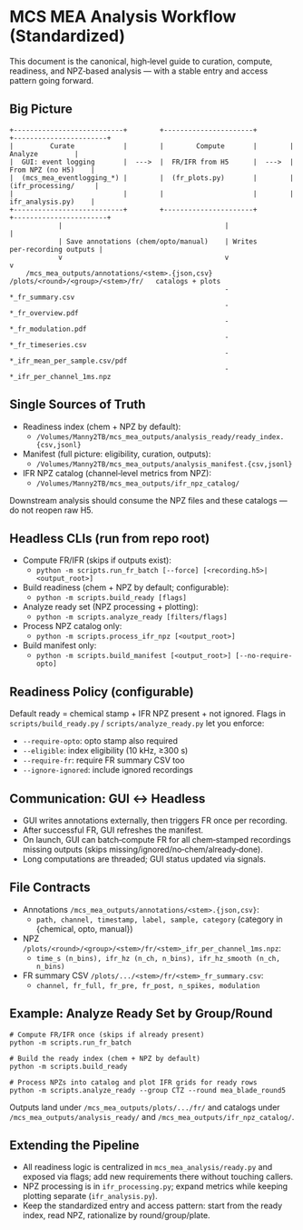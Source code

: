 MCS MEA Analysis Workflow (Standardized)
=======================================

This document is the canonical, high‑level guide to curation, compute, readiness,
and NPZ‑based analysis — with a stable entry and access pattern going forward.

Big Picture
-----------

```
+---------------------------+        +----------------------+        +-----------------------+
|         Curate            |        |        Compute       |        |       Analyze         |
|  GUI: event logging       |  --->  |  FR/IFR from H5      |  --->  |  From NPZ (no H5)    |
|  (mcs_mea_eventlogging_*) |        |  (fr_plots.py)       |        |  (ifr_processing/     |
|                           |        |                      |        |   ifr_analysis.py)    |
+---------------------------+        +----------------------+        +-----------------------+
            |                                        |                              |
            | Save annotations (chem/opto/manual)    | Writes per‑recording outputs |
            v                                        v                              v
    /mcs_mea_outputs/annotations/<stem>.{json,csv}   /plots/<round>/<group>/<stem>/fr/   catalogs + plots
                                                     - *_fr_summary.csv
                                                     - *_fr_overview.pdf
                                                     - *_fr_modulation.pdf
                                                     - *_fr_timeseries.csv
                                                     - *_ifr_mean_per_sample.csv/pdf
                                                     - *_ifr_per_channel_1ms.npz
```

Single Sources of Truth
-----------------------

- Readiness index (chem + NPZ by default):
  - `/Volumes/Manny2TB/mcs_mea_outputs/analysis_ready/ready_index.{csv,jsonl}`
- Manifest (full picture: eligibility, curation, outputs):
  - `/Volumes/Manny2TB/mcs_mea_outputs/analysis_manifest.{csv,jsonl}`
- IFR NPZ catalog (channel‑level metrics from NPZ):
  - `/Volumes/Manny2TB/mcs_mea_outputs/ifr_npz_catalog/`

Downstream analysis should consume the NPZ files and these catalogs — do not
reopen raw H5.

Headless CLIs (run from repo root)
----------------------------------

- Compute FR/IFR (skips if outputs exist):
  - `python -m scripts.run_fr_batch [--force] [<recording.h5>|<output_root>]`
- Build readiness (chem + NPZ by default; configurable):
  - `python -m scripts.build_ready [flags]`
- Analyze ready set (NPZ processing + plotting):
  - `python -m scripts.analyze_ready [filters/flags]`
- Process NPZ catalog only:
  - `python -m scripts.process_ifr_npz [<output_root>]`
- Build manifest only:
  - `python -m scripts.build_manifest [<output_root>] [--no-require-opto]`

Readiness Policy (configurable)
-------------------------------

Default ready = chemical stamp + IFR NPZ present + not ignored.
Flags in `scripts/build_ready.py` / `scripts/analyze_ready.py` let you enforce:
- `--require-opto`: opto stamp also required
- `--eligible`: index eligibility (10 kHz, ≥300 s)
- `--require-fr`: require FR summary CSV too
- `--ignore-ignored`: include ignored recordings

Communication: GUI ↔ Headless
-----------------------------

- GUI writes annotations externally, then triggers FR once per recording.
- After successful FR, GUI refreshes the manifest.
- On launch, GUI can batch‑compute FR for all chem‑stamped recordings missing
  outputs (skips missing/ignored/no‑chem/already‑done).
- Long computations are threaded; GUI status updated via signals.

File Contracts
--------------

- Annotations `/mcs_mea_outputs/annotations/<stem>.{json,csv}`:
  - `path, channel, timestamp, label, sample, category` (category in {chemical, opto, manual})
- NPZ `/plots/<round>/<group>/<stem>/fr/<stem>_ifr_per_channel_1ms.npz`:
  - `time_s (n_bins), ifr_hz (n_ch, n_bins), ifr_hz_smooth (n_ch, n_bins)`
- FR summary CSV `/plots/.../<stem>/fr/<stem>_fr_summary.csv`:
  - `channel, fr_full, fr_pre, fr_post, n_spikes, modulation`

Example: Analyze Ready Set by Group/Round
----------------------------------------

```
# Compute FR/IFR once (skips if already present)
python -m scripts.run_fr_batch

# Build the ready index (chem + NPZ by default)
python -m scripts.build_ready

# Process NPZs into catalog and plot IFR grids for ready rows
python -m scripts.analyze_ready --group CTZ --round mea_blade_round5
```

Outputs land under `/mcs_mea_outputs/plots/.../fr/` and catalogs under
`/mcs_mea_outputs/analysis_ready/` and `/mcs_mea_outputs/ifr_npz_catalog/`.

Extending the Pipeline
----------------------

- All readiness logic is centralized in `mcs_mea_analysis/ready.py` and exposed
  via flags; add new requirements there without touching callers.
- NPZ processing is in `ifr_processing.py`; expand metrics while keeping
  plotting separate (`ifr_analysis.py`).
- Keep the standardized entry and access pattern: start from the ready index,
  read NPZ, rationalize by round/group/plate.

